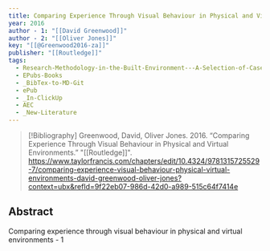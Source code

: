 ```yaml
---
title: Comparing Experience Through Visual Behaviour in Physical and Virtual Environments
year: 2016
author - 1: "[[David Greenwood]]"
author - 2: "[[Oliver Jones]]"
key: "[[@Greenwood2016-za]]"
publisher: "[[Routledge]]"
tags:
  - Research-Methodology-in-the-Built-Environment---A-Selection-of-Case-Studies
  - EPubs-Books
  - _BibTex-to-MD-Git
  - ePub
  - _In-ClickUp
  - AEC
  - _New-Literature
---
```


> [!Bibliography]
> Greenwood, David, Oliver Jones. 2016. “Comparing Experience Through Visual Behaviour in Physical and Virtual Environments.” "[[Routledge]]". https://www.taylorfrancis.com/chapters/edit/10.4324/9781315725529-7/comparing-experience-visual-behaviour-physical-virtual-environments-david-greenwood-oliver-jones?context=ubx&refId=9f22eb07-986d-42d0-a989-515c64f7414e

## Abstract
Comparing experience through visual behaviour in physical and virtual environments - 1